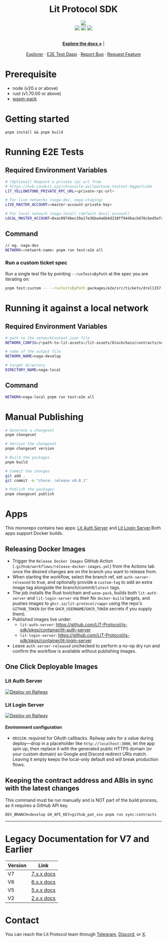 <div align="center">
  <h1 align="center">Lit Protocol SDK</h1>

  <img src="https://litprotocol.mypinata.cloud/ipfs/bafybeie2xhocabmq2nq7v5d35i6owix476bobttc6gcgi6bay74ux6td6e">
  <br/>
  <a href="https://x.com/LitProtocol"><img src="https://img.shields.io/twitter/follow/litprotocol?label=Follow&style=social"/></a> <a href="https://t.me/+aa73FAF9Vp82ZjJh"><img src="https://img.shields.io/badge/Telegram-blue?logo=telegram&style=social"/></a> <a href="https://litgateway.com/discord"><img src="https://img.shields.io/badge/Discord-blue?logo=discord&style=social"/></a>
  
  <p align="center">
    <br />
    <a href="https://litprotocol.mintlify.app/sdk/introduction"><strong>Explore the docs »</strong></a> | 
    <br />
    <br />
    <a href="https://naga-explorer.getlit.dev/">Explorer</a>
    ·
    <a href="https://naga-e2e.getlit.dev/">E2E Test Dapp</a>
    ·
    <a href="https://github.com/LIT-Protocol/js-sdk/issues">Report Bug</a>
    ·
    <a href="https://github.com/LIT-Protocol/js-sdk/pulls">Request Feature</a>
  </p>
</div>

# Prerequisite

- node (v20.x or above)
- rust (v1.70.00 or above)
- [wasm-pack](https://github.com/rustwasm/wasm-pack)

# Getting started

```
pnpm install && pnpm build
```

# Running E2E Tests

## Required Environment Variables

```bash
# (Optional) Request a private rpc url from
# https://hub.conduit.xyz/chronicle-yellowstone-testnet-9qgmzfcohk
LIT_YELLOWSTONE_PRIVATE_RPC_URL=<private-rpc-url>

# For live networks (naga-dev, naga-staging)
LIVE_MASTER_ACCOUNT=<master-account-private-key>

# For local network (naga-local) (default Anvil account)
LOCAL_MASTER_ACCOUNT=0xac0974bec39a17e36ba4a6b4d238ff944bacb478cbed5efcae784d7bf4f2ff80
```

## Command

```bash
// eg. naga-dev
NETWORK=<network-name> pnpm run test:e2e all
```

### Run a custom ticket spec

Run a single test file by pointing `--runTestsByPath` at the spec you are iterating on:

```bash
pnpm test:custom -- --runTestsByPath packages/e2e/src/tickets/drel1157-la-decryptandcombine.spec.ts
```

# Running it against a local network

## Required Environment Variables

```bash
# path to the networkContext.json file
NETWORK_CONFIG=/<path-to-lit-assets>/lit-assets/blockchain/contracts/networkContext.json

# name of the output file
NETWORK_NAME=naga-develop

# target directory
DIRECTORY_NAME=naga-local
```

## Command

```bash
NETWORK=naga-local pnpm run test:e2e all
```

# Manual Publishing

```bash
# Generate a changeset
pnpm changeset

# Version the changeset
pnpm changeset version

# Build the packages
pnpm build

# Commit the changes
git add .
git commit -m "chore: release v0.0.1"

# Publish the packages
pnpm changeset publish
```

# Apps

This monorepo contains two apps: [Lit Auth Server](./apps/lit-auth-server/README.md) and [Lit Login Server](./apps/lit-login-server/README.md).Both apps support Docker builds.

## Releasing Docker Images

- Trigger the `Release Docker Images` GitHub Action (`.github/workflows/release-docker-images.yml`) from the Actions tab once the desired changes are on the branch you want to release from.
- When starting the workflow, select the branch ref, set `auth-server-released` to true, and optionally provide a `custom-tag` to add an extra image tag alongside the branch/commit/`latest` tags.
- The job installs the Rust toolchain and `wasm-pack`, builds both `lit-auth-server` and `lit-login-server` via their Nx `docker-build` targets, and pushes images to `ghcr.io/lit-protocol/<app>` using the repo's `GITHUB_TOKEN` (or the `GHCR_USERNAME`/`GHCR_TOKEN` secrets if you supply them).
- Published images live under:
  - `lit-auth-server`: https://github.com/LIT-Protocol/js-sdk/pkgs/container/lit-auth-server
  - `lit-login-server`: https://github.com/LIT-Protocol/js-sdk/pkgs/container/lit-login-server
- Leave `auth-server-released` unchecked to perform a no-op dry run and confirm the workflow is available without publishing images.

## One Click Deployable Images

### Lit Auth Server

[![Deploy on Railway](https://railway.com/button.svg)](https://railway.com/deploy/OYOevk?referralCode=RP1REI&utm_medium=integration&utm_source=template&utm_campaign=generic)

### Lit Login Server

[![Deploy on Railway](https://railway.com/button.svg)](https://railway.com/deploy/RO0wsZ?referralCode=RP1REI&utm_medium=integration&utm_source=template&utm_campaign=generic)

#### Environment configuration

- `ORIGIN`: required for OAuth callbacks. Railway asks for a value during deploy—drop in a placeholder like `http://localhost:3000`, let the app spin up, then replace it with the generated public HTTPS domain (or your custom domain) so Google and Discord redirect URIs match. Leaving it empty keeps the local-only default and will break production flows.

## Keeping the contract address and ABIs in sync with the latest changes

This command must be run manually and is NOT part of the build process, as it requires a GitHub API key.

```shell
DEV_BRANCH=develop GH_API_KEY=github_pat_xxx pnpm run sync:contracts
```

---

# Legacy Documentation for V7 and Earlier

| Version | Link                                                     |
| ------- | -------------------------------------------------------- |
| V7      | [7.x.x docs](https://v7-api-doc-lit-js-sdk.vercel.app/)  |
| V6      | [6.x.x docs](https://v6-api-doc-lit-js-sdk.vercel.app/)  |
| V5      | [5.x.x docs](https://v3.api-docs.getlit.dev/)            |
| V2      | [2.x.x docs](http://docs.lit-js-sdk-v2.litprotocol.com/) |

</div>

# Contact

You can reach the Lit Protocol team through [Telegram](https://t.me/+aa73FAF9Vp82ZjJh), [Discord](https://litgateway.com/discord), or [X](https://x.com/litprotocol).
